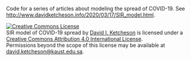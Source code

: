 Code for a series of articles about modeling the spread of COVID-19.  See http://www.davidketcheson.info/2020/03/17/SIR_model.html.






<a rel="license" href="http://creativecommons.org/licenses/by/4.0/"><img alt="Creative Commons License" style="border-width:0" src="https://i.creativecommons.org/l/by/4.0/88x31.png" /></a><br /><span xmlns:dct="http://purl.org/dc/terms/" property="dct:title">SIR model of COVID-19 spread</span> by <a xmlns:cc="http://creativecommons.org/ns#" href="http://www.davidketcheson.info/2020/03/17/SIR_model.html" property="cc:attributionName" rel="cc:attributionURL">David I. Ketcheson</a> is licensed under a <a rel="license" href="http://creativecommons.org/licenses/by/4.0/">Creative Commons Attribution 4.0 International License</a>.<br />Permissions beyond the scope of this license may be available at <a xmlns:cc="http://creativecommons.org/ns#" href="david.ketcheson@kaust.edu.sa" rel="cc:morePermissions">david.ketcheson@kaust.edu.sa</a>.
